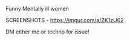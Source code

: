 Funny Mentally ill women

SCREENSHOTS - https://imgur.com/a/ZK1zU62

DM either me or techno for issue!
